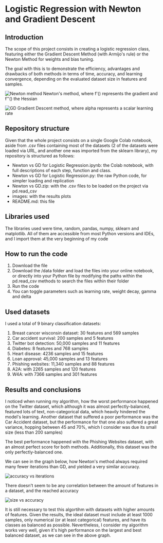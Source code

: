 # Logistic Regression with Newton and Gradient Descent

## Introduction 

The scope of this project consists in creating a logistic regression class, featuring either the Gradient Descent Method (with Armijo's rule) or the Newton Method for weights and bias tuning. 

The goal with this is to demonstrate the efficiency, advantages and drawbacks of both methods in terms of time, accuracy, and learning convergence, depending on the evaluated dataset size in features and samples. 


![Newton method](https://hackmd.io/_uploads/H1WVxv5Uxl.png) Newton's method, where f'() represents the gradient and f''() the Hessian 

![GD](https://hackmd.io/_uploads/Hk-VePcUxl.png)
Gradient Descent method, where alpha represents a scalar learning rate

## Repository structure

Given that the whole project consists on a single Google Colab notebook, aside from .csv files containing most of the datasets (2 of the datasets were loaded via URL, and another one was imported from the sklearn library), my repository is structured as follows: 

* Newton vs GD for Logistic Regression.ipynb: the Colab notebook, with full descriptions of each step, function and class. 
* Newton vs GD for Logistic Regression.py: the raw Python code, for simpler loading and replication 
* Newton vs GD.zip: with the .csv files to be loaded on the project via pd.read_csv
* images: with the results plots
* README.md: this file

## Libraries used

The libraries used were time, random, pandas, numpy, sklearn and matplotlib. All of them are accessible from most Python versions and IDEs, and I import them at the very beginning of my code

## How to run the code

1. Download the file
2. Download the /data folder and load the files into your online notebook, or directly into your Python file by modifying the paths within the pd.read_csv methods to search the files within their folder
3. Run the code 
4. You can toggle parameters such as learning rate, weight decay, gamma and delta


## Used datasets

I used a total of 9 binary classification datasets: 

1. Breast cancer wisconsin dataset: 30 features and 569 samples
1. Car accident survival: 200 samples and 5 features
1. Twitter bot detection: 50,000 samples and 11 features
1. Diabetes: 8 features and 768 samples
1. Heart disease: 4236 samples and 15 features
1. Loan approval: 45,000 samples and 13 features
1. Phishing websites: 11,340 samples and 88 features
2. A2A: with 2265 samples and 120 features
3. W4A: with 7366 samples and 301 features


## Results and conclusions

I noticed when running my algorithm, how the worst performance happened on the Twitter dataset, which although it was almost perfectly-balanced, featured lots of text, non-categorical data, which heavily hindered the model's learning. Another dataset that suffered a poor performance was the Car Accident dataset, but the performance for that one also suffered a great variance, hopping between 45 and 70%, which I consider was due its small size (less than 200 samples)

The best performance happened with the Phishing Websites dataset, with an almost perfect score for both methods. Additionally, this dataset was the only perfectly-balanced one.

We can see in the graph below, how Newton's method always required many fewer iterations than GD, and yielded a very similar accuracy.

![accuracy vs iterations](https://hackmd.io/_uploads/ByWNxv58el.png)

There doesn't seem to be any correlation between the amount of features in a dataset, and the reached accuracy

![size vs accuracy](https://hackmd.io/_uploads/HJbVgPqIxg.png)

It is still necessary to test this algortihm with datasets with higher amounts of features. Given the results, the ideal dataset must include at least 1000 samples, only numerical (or at least categorical) features, and have its classes as balanced as possible. Nevertheless, I consider my algorithm works very well, given it's high performance on the largest and best balanced dataset, as we can see in the above graph. 
